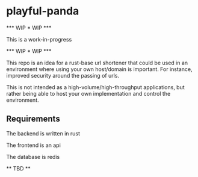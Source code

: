 # playful-panda

*** WIP * WIP ***

This is a work-in-progress

*** WIP * WIP ***

This repo is an idea for a rust-base url shortener that could be used in an environment where using your own host/domain is important. For instance, improved security around the passing of urls.

This is not intended as a high-volume/high-throughput applications, but rather being able to host your own implementation and control the environment.


## Requirements

The backend is written in rust

The frontend is an api

The database is redis

** TBD **



